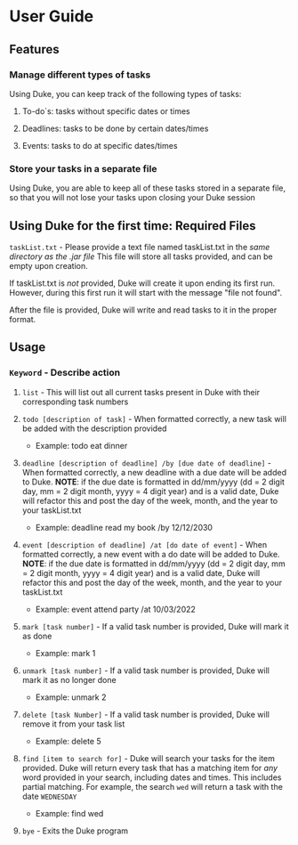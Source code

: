 # User Guide

## Features 

### Manage different types of tasks

Using Duke, you can keep track of the following types of tasks:

1) To-do`s: tasks without specific dates or times

2) Deadlines: tasks to be done by certain dates/times

3) Events: tasks to do at specific dates/times

### Store your tasks in a separate file

Using Duke, you are able to keep all of these tasks stored in a separate file, so that 
you will not lose your tasks upon closing your Duke session

## Using Duke for the first time: Required Files

`taskList.txt` - Please provide a text file named taskList.txt in the *same directory as the .jar file*
This file will store all tasks provided, and can be empty upon creation.

If taskList.txt is *not* provided, Duke will create it upon ending its first run. However, during this first
run it will start with the message "file not found".

After the file is provided, Duke will write and read tasks to it in the proper format.

## Usage

### `Keyword` - Describe action

1) `list` - This will list out all current tasks present in Duke with their corresponding task numbers


3) `todo [description of task]` - When formatted correctly, a new task will be added with the description provided

    - Example: todo eat dinner
   

4) `deadline [description of deadline] /by [due date of deadline]` - When formatted correctly, a new deadline with a due date will
   be added to Duke. **NOTE**: if the due date is formatted in dd/mm/yyyy (dd = 2 digit day, mm = 2 digit month, yyyy = 4 digit
   year) and is a valid date, Duke will refactor this and post the day of the week, month, and the year to your taskList.txt

    - Example: deadline read my book /by 12/12/2030
   

5) `event [description of deadline] /at [do date of event]` - When formatted correctly, a new event with a do date will
   be added to Duke. **NOTE**: if the due date is formatted in dd/mm/yyyy (dd = 2 digit day, mm = 2 digit month, yyyy = 4 digit
   year) and is a valid date, Duke will refactor this and post the day of the week, month, and the year to your taskList.txt

    - Example: event attend party /at 10/03/2022
   

6) `mark [task number]` - If a valid task number is provided, Duke will mark it as done

    - Example: mark 1
   

7) `unmark [task number]` - If a valid task number is provided, Duke will mark it as no longer done

    - Example: unmark 2
   

8) `delete [task Number]` - If a valid task number is provided, Duke will remove it from your task list

    - Example: delete 5
   

9) `find [item to search for]` - Duke will search your tasks for the item provided. Duke will return every task that has a matching
   item for *any* word provided in your search, including dates and times. This includes partial matching. For example,
   the search `wed` will return a task with the date `WEDNESDAY`

     - Example: find wed
   

10) `bye` - Exits the Duke program
